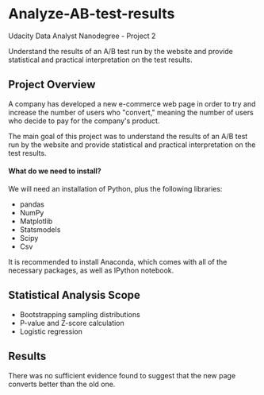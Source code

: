 # Analyze-AB-test-results
Udacity Data Analyst Nanodegree - Project 2

Understand the results of an A/B test run by the website and provide statistical and practical interpretation on the test results.

## Project Overview
A company has developed a new e-commerce web page in order to try and increase the number of users who "convert," meaning the number of users who decide to pay for the company's product.

The main goal of this project was to understand the results of an A/B test run by the website and provide statistical and practical interpretation on the test results.

#### What do we need to install?
We will need an installation of Python, plus the following libraries:
* pandas
* NumPy
* Matplotlib
* Statsmodels
* Scipy
* Csv

It is recommended to install Anaconda, which comes with all of the necessary packages, as well as IPython notebook. 

## Statistical Analysis Scope
- Bootstrapping sampling distributions
- P-value and Z-score calculation
- Logistic regression

## Results
There was no sufficient evidence found to suggest that the new page converts better than the old one.

